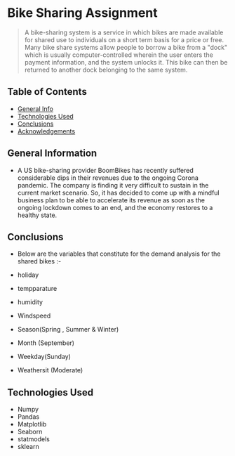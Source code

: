 # Bike Sharing Assignment
> A bike-sharing system is a service in which bikes are made available for shared use to individuals on a short term basis for a price or free. Many bike share systems allow people to borrow a bike from a "dock" which is usually computer-controlled wherein the user enters the payment information, and the system unlocks it. This bike can then be returned to another dock belonging to the same system.


## Table of Contents
* [General Info](#general-information)
* [Technologies Used](#technologies-used)
* [Conclusions](#conclusions)
* [Acknowledgements](#acknowledgements)

<!-- You can include any other section that is pertinent to your problem -->

## General Information
- A US bike-sharing provider BoomBikes has recently suffered considerable dips in their revenues due to the ongoing Corona pandemic. The company is finding it very difficult to sustain in the current market scenario. So, it has decided to come up with a mindful business plan to be able to accelerate its revenue as soon as the ongoing lockdown comes to an end, and the economy restores to a healthy state. 


<!-- You don't have to answer all the questions - just the ones relevant to your project. -->

## Conclusions
- Below are the variables that constitute for the demand analysis for the shared bikes :-

- holiday
- tempparature
- humidity
- Windspeed
- Season(Spring , Summer & Winter)
- Month (September)
- Weekday(Sunday)
- Weathersit (Moderate)

<!-- You don't have to answer all the questions - just the ones relevant to your project. -->


## Technologies Used
- Numpy
- Pandas
- Matplotlib
- Seaborn
- statmodels
- sklearn
